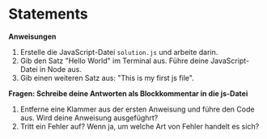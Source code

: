 # Statements

**Anweisungen**
1. Erstelle die JavaScript-Datei `solution.js` und arbeite darin.
2. Gib den Satz "Hello World" im Terminal aus. Führe deine JavaScript-Datei in Node aus.
3. Gib einen weiteren Satz aus: "This is my first js file".

**Fragen: Schreibe deine Antworten als Blockkommentar in die js-Datei**
1. Entferne eine Klammer aus der ersten Anweisung und führe den Code aus. Wird deine Anweisung ausgefüghrt?
2. Tritt ein Fehler auf? Wenn ja, um welche Art von Fehler handelt es sich?
